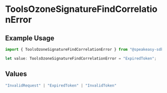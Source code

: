 # ToolsOzoneSignatureFindCorrelationError

## Example Usage

```typescript
import { ToolsOzoneSignatureFindCorrelationError } from "@speakeasy-sdks/bluesky/models/errors";

let value: ToolsOzoneSignatureFindCorrelationError = "ExpiredToken";
```

## Values

```typescript
"InvalidRequest" | "ExpiredToken" | "InvalidToken"
```